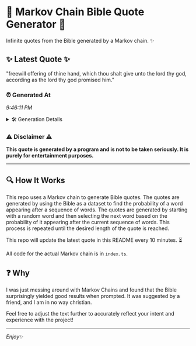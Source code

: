 # 📖 Markov Chain Bible Quote Generator 📖

Infinite quotes from the Bible generated by a Markov chain. ✨

## ✨ Latest Quote ✨
"freewill offering of thine hand, which thou shalt give unto the lord thy god, according as the lord thy god promised him."

### ⏰ Generated At
*9:46:11 PM*

<details>
    <summary>🛠️ Generation Details</summary>
    <p>
        <strong>🌱 Seed:</strong> freewill<br>
        <strong>🔄 Iterations:</strong> 21<br>
        <strong>📜 Context History:</strong><br>[ freewill ]: offering<br>[ freewill, offering ]: of<br>[ freewill, offering, of ]: thine<br>[ freewill, offering, of, thine ]: hand,<br>[ freewill, offering, of, thine, hand, ]: which<br>[ freewill, offering, of, thine, hand,, which ]: thou<br>[ offering, of, thine, hand,, which, thou ]: shalt<br>[ of, thine, hand,, which, thou, shalt ]: give<br>[ thine, hand,, which, thou, shalt, give ]: unto<br>[ hand,, which, thou, shalt, give, unto ]: the<br>[ which, thou, shalt, give, unto, the ]: lord<br>[ thou, shalt, give, unto, the, lord ]: thy<br>[ shalt, give, unto, the, lord, thy ]: god,<br>[ give, unto, the, lord, thy, god, ]: according<br>[ unto, the, lord, thy, god,, according ]: as<br>[ the, lord, thy, god,, according, as ]: the<br>[ lord, thy, god,, according, as, the ]: lord<br>[ thy, god,, according, as, the, lord ]: thy<br>[ god,, according, as, the, lord, thy ]: god<br>[ according, as, the, lord, thy, god ]: promised<br>[ as, the, lord, thy, god, promised ]: him.<br>
    </p>
</details>

### ⚠️ Disclaimer ⚠️
**This quote is generated by a program and is not to be taken seriously. It is purely for entertainment purposes.**

---

## 🔍 How It Works

This repo uses a Markov chain to generate Bible quotes. The quotes are generated by using the Bible as a dataset to find the probability of a word appearing after a sequence of words. The quotes are generated by starting with a random word and then selecting the next word based on the probability of it appearing after the current sequence of words. This process is repeated until the desired length of the quote is reached.

This repo will update the latest quote in this README every 10 minutes. ⏳

All code for the actual Markov chain is in `index.ts`.

## ❓ Why

I was just messing around with Markov Chains and found that the Bible surprisingly yielded good results when prompted. 
It was suggested by a friend, and I am in no way christian.

Feel free to adjust the text further to accurately reflect your intent and experience with the project!

---

*Enjoy*✨
